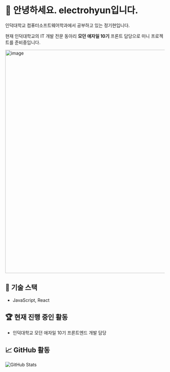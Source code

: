 # 👋 안녕하세요. electrohyun입니다.

인덕대학교 컴퓨터소프트웨어학과에서 공부하고 있는 정기현입니다. 

현재 인덕대학교의 IT 개발 전문 동아리 **모던 애자일 10기** 프론트 담당으로 미니 프로젝트를 준비중입니다.

<img width="807" height="707" alt="image" src="https://github.com/user-attachments/assets/6c2e8bbe-519e-41c7-bbce-e92064386062" />

## 🌟 기술 스택
- JavaScript, React

## 🏆 현재 진행 중인 활동
- 인덕대학교 모던 애자일 10기 프론트엔드 개발 담당

## 📈 GitHub 활동
![GitHub Stats](https://github-readme-stats.vercel.app/api?username=electrohyun&show_icons=true&theme=tokyonight)

